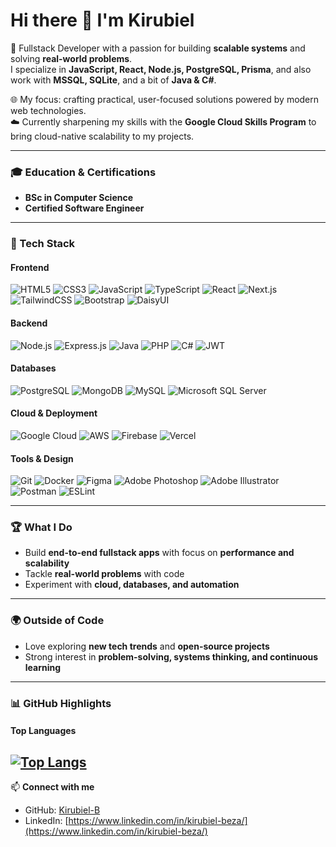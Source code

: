 # Hi there 👋 I'm Kirubiel  

🚀 Fullstack Developer with a passion for building **scalable systems** and solving **real-world problems**.  
I specialize in **JavaScript, React, Node.js, PostgreSQL, Prisma**, and also work with **MSSQL, SQLite**, and a bit of **Java & C#**.  

🌐 My focus: crafting practical, user-focused solutions powered by modern web technologies.  
☁️ Currently sharpening my skills with the **Google Cloud Skills Program** to bring cloud-native scalability to my projects.  

---

### 🎓 Education & Certifications
- **BSc in Computer Science**  
- **Certified Software Engineer** 

---

### 🔧 Tech Stack

#### Frontend
![HTML5](https://img.shields.io/badge/HTML5-E34F26?style=for-the-badge&logo=html5&logoColor=white)
![CSS3](https://img.shields.io/badge/CSS3-1572B6?style=for-the-badge&logo=css3&logoColor=white)
![JavaScript](https://img.shields.io/badge/JavaScript-F7DF1E?style=for-the-badge&logo=javascript&logoColor=black)
![TypeScript](https://img.shields.io/badge/TypeScript-3178C6?style=for-the-badge&logo=typescript&logoColor=white)
![React](https://img.shields.io/badge/React-61DAFB?style=for-the-badge&logo=react&logoColor=black)
![Next.js](https://img.shields.io/badge/Next.js-000000?style=for-the-badge&logo=next.js&logoColor=white)
![TailwindCSS](https://img.shields.io/badge/TailwindCSS-06B6D4?style=for-the-badge&logo=tailwind-css&logoColor=white)
![Bootstrap](https://img.shields.io/badge/Bootstrap-7952B3?style=for-the-badge&logo=bootstrap&logoColor=white)
![DaisyUI](https://img.shields.io/badge/DaisyUI-ffffff?style=for-the-badge&logo=daisyui&logoColor=black)

#### Backend
![Node.js](https://img.shields.io/badge/Node.js-339933?style=for-the-badge&logo=node.js&logoColor=white)
![Express.js](https://img.shields.io/badge/Express.js-000000?style=for-the-badge&logo=express&logoColor=white)
![Java](https://img.shields.io/badge/Java-007396?style=for-the-badge&logo=java&logoColor=white)
![PHP](https://img.shields.io/badge/PHP-777BB4?style=for-the-badge&logo=php&logoColor=white)
![C#](https://img.shields.io/badge/C%23-239120?style=for-the-badge&logo=c-sharp&logoColor=white)
![JWT](https://img.shields.io/badge/JWT-000000?style=for-the-badge&logo=JSONWebTokens&logoColor=white)

#### Databases
![PostgreSQL](https://img.shields.io/badge/PostgreSQL-4169E1?style=for-the-badge&logo=postgresql&logoColor=white)
![MongoDB](https://img.shields.io/badge/MongoDB-47A248?style=for-the-badge&logo=mongodb&logoColor=white)
![MySQL](https://img.shields.io/badge/MySQL-4479A1?style=for-the-badge&logo=mysql&logoColor=white)
![Microsoft SQL Server](https://img.shields.io/badge/MSSQL-CC2927?style=for-the-badge&logo=microsoft-sql-server&logoColor=white)

#### Cloud & Deployment
![Google Cloud](https://img.shields.io/badge/Google_Cloud-4285F4?style=for-the-badge&logo=google-cloud&logoColor=white)
![AWS](https://img.shields.io/badge/AWS-232F3E?style=for-the-badge&logo=amazon-aws&logoColor=white)
![Firebase](https://img.shields.io/badge/Firebase-FFCA28?style=for-the-badge&logo=firebase&logoColor=black)
![Vercel](https://img.shields.io/badge/Vercel-000000?style=for-the-badge&logo=vercel&logoColor=white)

#### Tools & Design
![Git](https://img.shields.io/badge/Git-F05032?style=for-the-badge&logo=git&logoColor=white)
![Docker](https://img.shields.io/badge/Docker-2496ED?style=for-the-badge&logo=docker&logoColor=white)
![Figma](https://img.shields.io/badge/Figma-F24E1E?style=for-the-badge&logo=figma&logoColor=white)
![Adobe Photoshop](https://img.shields.io/badge/Photoshop-31A8FF?style=for-the-badge&logo=adobe-photoshop&logoColor=white)
![Adobe Illustrator](https://img.shields.io/badge/Illustrator-FF9A00?style=for-the-badge&logo=adobe-illustrator&logoColor=white)
![Postman](https://img.shields.io/badge/Postman-FF6C37?style=for-the-badge&logo=postman&logoColor=white)
![ESLint](https://img.shields.io/badge/ESLint-4B32C3?style=for-the-badge&logo=eslint&logoColor=white)

---

### 🏆 What I Do
- Build **end-to-end fullstack apps** with focus on **performance and scalability**  
- Tackle **real-world problems** with code  
- Experiment with **cloud, databases, and automation**  

---

### 🌍 Outside of Code
- Love exploring **new tech trends** and **open-source projects**  
- Strong interest in **problem-solving, systems thinking, and continuous learning**  

---

### 📊 GitHub Highlights

#### Top Languages
[![Top Langs](https://github-readme-stats.vercel.app/api/top-langs/?username=Kirubiel-B&layout=compact&theme=radical&count_private=true)](https://github.com/Kirubiel-B)
---

📫 **Connect with me**  
- GitHub: [Kirubiel-B](https://github.com/Kirubiel-B/)  
- LinkedIn: [https://www.linkedin.com/in/kirubiel-beza/](https://www.linkedin.com/in/kirubiel-beza/)  
